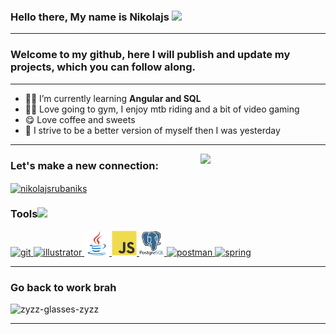 ### Hello there, My name is Nikolajs <img src="https://media.giphy.com/media/m0dmKBkncVETJv2h0S/giphy.gif" width="50">
---
### Welcome to my github, here I will publish and update my projects, which you can follow along.</h3>
---
- 👨‍💻 I’m currently learning **Angular and SQL**
- 🚴‍♂️ Love going to gym, I enjoy mtb riding and a bit of video gaming
- 😋 Love coffee and sweets
- 💪 I strive to be a better version of myself then I was yesterday
---
<img align="right" src="https://media.giphy.com/media/LaVp0AyqR5bGsC5Cbm/giphy.gif" width="200">
<h3 align="left">Let's make a new connection:</h3>
<p align="left">
<a href="https://linkedin.com/in/nikolajsrubaniks" target="blank"><img align="center" src="https://raw.githubusercontent.com/rahuldkjain/github-profile-readme-generator/master/src/images/icons/Social/linked-in-alt.svg" alt="nikolajsrubaniks" height="30" width="40" /></a>
</p>

<h3 align="left">Tools<img src="https://media.giphy.com/media/DMHal5qyKFTmZfOaE5/giphy.gif" width="50"></h3>
<p align="left"> <a href="https://git-scm.com/" target="_blank" rel="noreferrer"> <img src="https://www.vectorlogo.zone/logos/git-scm/git-scm-icon.svg" alt="git" width="40" height="40"/> </a> <a href="https://www.adobe.com/in/products/illustrator.html" target="_blank" rel="noreferrer"> <img src="https://www.vectorlogo.zone/logos/adobe_illustrator/adobe_illustrator-icon.svg" alt="illustrator" width="40" height="40"/> </a> <a href="https://www.java.com" target="_blank" rel="noreferrer"> <img src="https://raw.githubusercontent.com/devicons/devicon/master/icons/java/java-original.svg" alt="java" width="40" height="40"/> </a> <a href="https://developer.mozilla.org/en-US/docs/Web/JavaScript" target="_blank" rel="noreferrer"> <img src="https://raw.githubusercontent.com/devicons/devicon/master/icons/javascript/javascript-original.svg" alt="javascript" width="40" height="40"/> </a> <a href="https://www.postgresql.org" target="_blank" rel="noreferrer"> <img src="https://raw.githubusercontent.com/devicons/devicon/master/icons/postgresql/postgresql-original-wordmark.svg" alt="postgresql" width="40" height="40"/> </a> <a href="https://postman.com" target="_blank" rel="noreferrer"> <img src="https://www.vectorlogo.zone/logos/getpostman/getpostman-icon.svg" alt="postman" width="40" height="40"/> </a> <a href="https://spring.io/" target="_blank" rel="noreferrer"> <img src="https://www.vectorlogo.zone/logos/springio/springio-icon.svg" alt="spring" width="40" height="40"/> </a> </p>

---

### Go back to work brah

![zyzz-glasses-zyzz](https://github.com/nikolooR/nikolooR/assets/64870202/e6289eff-ab42-49ba-8720-39141a4981dd)

---


